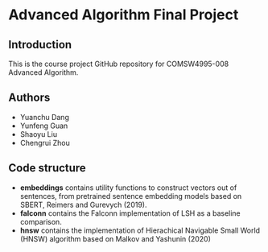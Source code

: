# Advanced Algorithm Final Project

## Introduction

This is the course project GitHub repository for COMSW4995-008 Advanced Algorithm. 

## Authors
- Yuanchu Dang
- Yunfeng Guan
- Shaoyu Liu
- Chengrui Zhou

## Code structure
- **embeddings** contains utility functions to construct vectors out of sentences, from pretrained sentence embedding models based on SBERT, Reimers and Gurevych (2019).
- **falconn** contains the Falconn implementation of LSH as a baseline comparison.
- **hnsw** contains the implementation of Hierachical Navigable Small World (HNSW) algorithm based on Malkov and Yashunin (2020)
